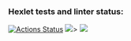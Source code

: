 ### Hexlet tests and linter status:
[![Actions Status](https://github.com/LUDVIG-BAISER/python-project-50/actions/workflows/hexlet-check.yml/badge.svg)](https://github.com/LUDVIG-BAISER/python-project-50/actions)
<a href="https://codeclimate.com/github/LUDVIG-BAISER/python-project-50/maintainability"><img src="https://api.codeclimate.com/v1/badges/d4cda0b0f4bffdbfe6be/maintainability" /></a>>
<a href="https://codeclimate.com/github/LUDVIG-BAISER/python-project-50/test_coverage"><img src="https://api.codeclimate.com/v1/badges/d4cda0b0f4bffdbfe6be/test_coverage" /></a>
